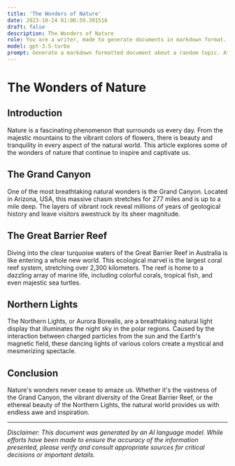 ```yaml
---
title: 'The Wonders of Nature'
date: 2023-10-24 01:06:59.391516
draft: false
description: The Wonders of Nature
role: You are a writer, made to generate documents in markdown format. It is very important that all of the documents you generate are in valid markdown format.
model: gpt-3.5-turbo
prompt: Generate a markdown formatted document about a random topic. At the bottom, include a disclaimer explaining that the document was generated by you. The first line of the document should be the title. Make sure that the entire document is in proper markdown format, using a mix of various tags to make the document visually appealing.
---
```


# The Wonders of Nature

## Introduction

Nature is a fascinating phenomenon that surrounds us every day. From the majestic mountains to the vibrant colors of flowers, there is beauty and tranquility in every aspect of the natural world. This article explores some of the wonders of nature that continue to inspire and captivate us.

## The Grand Canyon

One of the most breathtaking natural wonders is the Grand Canyon. Located in Arizona, USA, this massive chasm stretches for 277 miles and is up to a mile deep. The layers of vibrant rock reveal millions of years of geological history and leave visitors awestruck by its sheer magnitude.

## The Great Barrier Reef

Diving into the clear turquoise waters of the Great Barrier Reef in Australia is like entering a whole new world. This ecological marvel is the largest coral reef system, stretching over 2,300 kilometers. The reef is home to a dazzling array of marine life, including colorful corals, tropical fish, and even majestic sea turtles.

## Northern Lights

The Northern Lights, or Aurora Borealis, are a breathtaking natural light display that illuminates the night sky in the polar regions. Caused by the interaction between charged particles from the sun and the Earth's magnetic field, these dancing lights of various colors create a mystical and mesmerizing spectacle.

## Conclusion

Nature's wonders never cease to amaze us. Whether it's the vastness of the Grand Canyon, the vibrant diversity of the Great Barrier Reef, or the ethereal beauty of the Northern Lights, the natural world provides us with endless awe and inspiration.

---

*Disclaimer: This document was generated by an AI language model. While efforts have been made to ensure the accuracy of the information presented, please verify and consult appropriate sources for critical decisions or important details.*